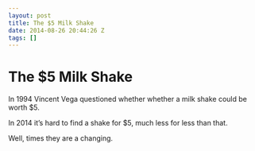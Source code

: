 ```yaml
---
layout: post
title: The $5 Milk Shake
date: 2014-08-26 20:44:26 Z
tags: []
---
```

# The $5 Milk Shake

In 1994 Vincent Vega questioned whether whether a milk shake could be worth $5.

In 2014 it’s hard to find a shake for $5, much less for less than that.

Well, times they are a changing.
